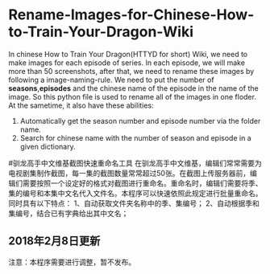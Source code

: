 # Rename-Images-for-Chinese-How-to-Train-Your-Dragon-Wiki

In chinese How to Train Your Dragon(HTTYD for short) Wiki, we need to make images for each episode of series. In each episode, we will make more than 50 screenshots, after that, we need to rename these images by following a image-naming-rule. We need to put the number of **seasons**,**episodes** and the chinese name of the episode in the name of the image. So this python file is used to rename all of the images in one floder. At the sametime, it also have these abilities:
1. Automatically get the season number and episode number via the folder name.
2. Search for chinese name with the number of season and episode in a given dictionary.

#驯龙高手中文维基截图快速重命名工具
在驯龙高手中文维基，编辑们常常需要为电视剧集制作截图，每一集的截图数量常常超过50张。在截图上传服务器前，编辑们需要按照一个设定好的格式对截图进行重命名。重命名时，编辑们需要将季、集的编号和本集中文名代入文件名。本程序可以快速依照此规定进行批量重命名。同时具有以下特点：
1、自动获取文件夹名称中的季、集编号；
2、自动根据季和集编号，结合已有字典给出其中文名；


2018年2月8日更新
----
注意：本程序需要进行调整，暂不发布。
